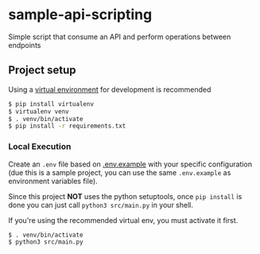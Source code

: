 # sample-api-scripting
Simple script that consume an API and perform operations between endpoints

## Project setup

Using a [virtual environment](https://click.palletsprojects.com/en/7.x/quickstart/#virtualenv) for development is recommended

``` bash
$ pip install virtualenv
$ virtualenv venv
$ . venv/bin/activate
$ pip install -r requirements.txt
```

### Local Execution
Create an `.env` file based on [.env.example](.env.example) with your specific configuration (due this is a sample project, you can use the same `.env.example` as environment variables file).

Since this project **NOT** uses the python setuptools, once `pip install` is done you can just call `python3 src/main.py` in your shell.

If you're using the recommended virtual env, you must activate it first.

``` bash
$ . venv/bin/activate
$ python3 src/main.py
```
